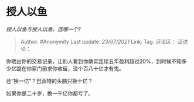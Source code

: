 # 授人以鱼
*授人以鱼与授人以渔，选哪一个?*

> Author: #Anonymity
> Last update: *23/07/2021*
> Link:
> Tag:
> 评论区：
> 泛讨论：

你晒出你的交易记录，让别人看到你确实连续五年盈利超过20%，到时候不知多少亿跪在你家门前求你收留，没个百八十亿才有鬼。

还“换一亿”？巴菲特的头脑只换十亿？

如果你是二十岁，换一千亿你都亏了。
